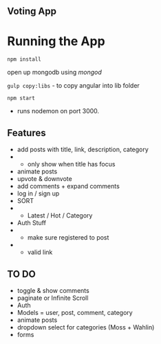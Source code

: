 ## Voting App ##

# Running the App
`npm install`

open up mongodb using *mongod*

`gulp copy:libs`   -   to copy angular into lib folder

`npm start`  

- runs nodemon on port 3000. 

## Features
- add posts with title, link, description, category
- - only show when title has focus
- animate posts 
- upvote & downvote
- add comments + expand comments
- log in / sign up
- SORT
- - Latest / Hot / Category
- Auth Stuff
- - make sure registered to post
- - valid link


## TO DO
- toggle & show comments
- paginate or Infinite Scroll
- Auth
- Models  =  user, post, comment, category
- animate posts
- dropdown select for categories (Moss + Wahlin)
- forms
